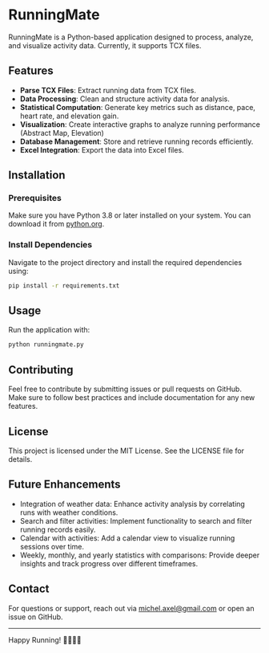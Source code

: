 # RunningMate

RunningMate is a Python-based application designed to process, analyze, and visualize activity data. Currently, it supports TCX files.

## Features
- **Parse TCX Files**: Extract running data from TCX files.
- **Data Processing**: Clean and structure activity data for analysis.
- **Statistical Computation**: Generate key metrics such as distance, pace, heart rate, and elevation gain.
- **Visualization**: Create interactive graphs to analyze running performance (Abstract Map, Elevation)
- **Database Management**: Store and retrieve running records efficiently.
- **Excel Integration**: Export the data into Excel files.

## Installation

### Prerequisites
Make sure you have Python 3.8 or later installed on your system. You can download it from [python.org](https://www.python.org/downloads/).

### Install Dependencies
Navigate to the project directory and install the required dependencies using:

```sh
pip install -r requirements.txt
```

## Usage

Run the application with:
   ```sh
   python runningmate.py
   ```

## Contributing
Feel free to contribute by submitting issues or pull requests on GitHub. Make sure to follow best practices and include documentation for any new features.

## License
This project is licensed under the MIT License. See the LICENSE file for details.

## Future Enhancements
- Integration of weather data: Enhance activity analysis by correlating runs with weather conditions.
- Search and filter activities: Implement functionality to search and filter running records easily.
- Calendar with activities: Add a calendar view to visualize running sessions over time.
- Weekly, monthly, and yearly statistics with comparisons: Provide deeper insights and track progress over different timeframes.

## Contact
For questions or support, reach out via [michel.axel@gmail.com](mailto:michel.axel@gmail.com) or open an issue on GitHub.

---

Happy Running! 🏃‍♂️🏃‍♀️
